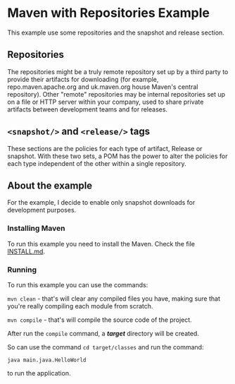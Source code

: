 # Maven with Repositories Example

This example use some repositories and the snapshot and release section.

## Repositories

The repositories might be a truly remote repository set up by a third party to provide their artifacts for
downloading (for example, repo.maven.apache.org and uk.maven.org house Maven's central repository).
Other "remote" repositories may be internal repositories set up on a file or HTTP server within your company,
used to share private artifacts between development teams and for releases.

## `<snapshot/>` and `<release/>` tags
These sections are the policies for each type of artifact, Release or snapshot.
With these two sets, a POM has the power to alter the policies for each type independent of the other within a single repository.

## About the example

For the example, I  decide to enable only snapshot downloads for development purposes.

### Installing Maven

To run this example you need to install the Maven. Check the file [INSTALL.md](../INSTALL.md).


### Running

To run this example you can use the commands:

`mvn clean` - that's will clear any compiled files you have,
making sure that you're really compiling each module from scratch.

`mvn compile` - that's will compile the source code of the project.

After run the `compile` command, a ***target*** directory will be created.

So can use the command `cd target/classes` and run the command:

```
java main.java.HelloWorld
```

to run the application.

